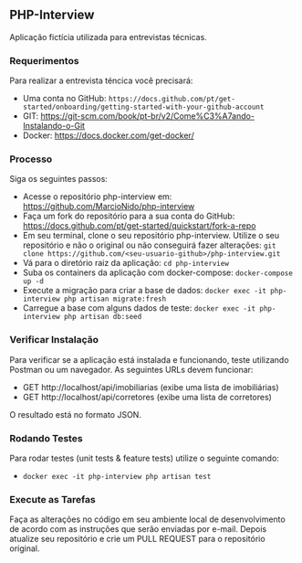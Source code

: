 ## PHP-Interview

Aplicação fictícia utilizada para entrevistas técnicas.

### Requerimentos

Para realizar a entrevista téncica você precisará: 

- Uma conta no GitHub: `https://docs.github.com/pt/get-started/onboarding/getting-started-with-your-github-account`
- GIT: https://git-scm.com/book/pt-br/v2/Come%C3%A7ando-Instalando-o-Git
- Docker: https://docs.docker.com/get-docker/

### Processo

Siga os seguintes passos:

- Acesse o repositório php-interview em: https://github.com/MarcioNido/php-interview
- Faça um fork do repositório para a sua conta do GitHub: https://docs.github.com/pt/get-started/quickstart/fork-a-repo
- Em seu terminal, clone o seu repositório php-interview. Utilize o seu repositório e não o original ou não conseguirá fazer alterações: `git clone https://github.com/<seu-usuario-github>/php-interview.git`
- Vá para o diretório raiz da aplicação: `cd php-interview`
- Suba os containers da aplicação com docker-compose: `docker-compose up -d`
- Execute a migração para criar a base de dados: `docker exec -it php-interview php artisan migrate:fresh`
- Carregue a base com alguns dados de teste: `docker exec -it php-interview php artisan db:seed`

### Verificar Instalação

Para verificar se a aplicação está instalada e funcionando, teste utilizando Postman ou um navegador. As seguintes URLs devem funcionar:

- GET http://localhost/api/imobiliarias (exibe uma lista de imobiliárias)
- GET http://localhost/api/corretores (exibe uma lista de corretores)

O resultado está no formato JSON.

### Rodando Testes

Para rodar testes (unit tests & feature tests) utilize o seguinte comando:

- `docker exec -it php-interview php artisan test`

### Execute as Tarefas

Faça as alterações no código em seu ambiente local de desenvolvimento de acordo com as instruções que serão enviadas por e-mail. Depois atualize seu repositório e crie um PULL REQUEST para o repositório original. 
